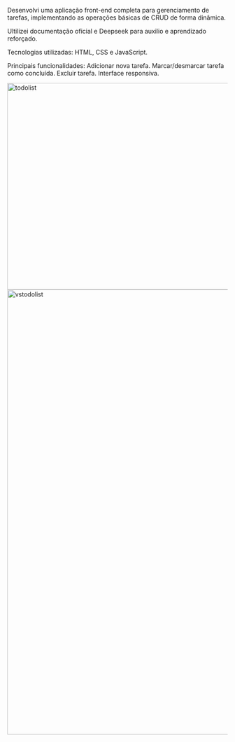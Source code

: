 Desenvolvi uma aplicação front-end completa para gerenciamento de tarefas, implementando as operações básicas de CRUD de forma dinâmica.

Ultilizei documentação oficial e Deepseek para auxilio e aprendizado reforçado.

Tecnologias utilizadas: HTML, CSS e JavaScript.

Principais funcionalidades:
Adicionar nova tarefa.
Marcar/desmarcar tarefa como concluída.
Excluir tarefa.
Interface responsiva.

<img width="540" height="472" alt="todolist" src="https://github.com/user-attachments/assets/86687e45-11c1-41db-af67-f7789a4d1c12" />

<img width="1916" height="1016" alt="vstodolist" src="https://github.com/user-attachments/assets/b37c3355-ed3e-4314-9275-5e5a93981a41" />
